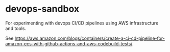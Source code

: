 # devops-sandbox

For experimenting with devops CI/CD pipelines using AWS infrastructure
and tools.

See https://aws.amazon.com/blogs/containers/create-a-ci-cd-pipeline-for-amazon-ecs-with-github-actions-and-aws-codebuild-tests/
